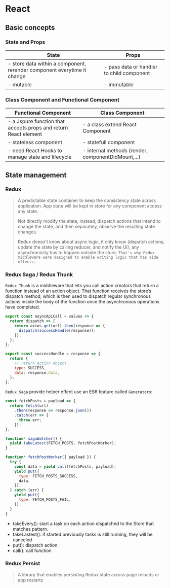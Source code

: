 # React

## Basic concepts

### State and Props

| State                                                                   | Props                                     |
| ----------------------------------------------------------------------- | ----------------------------------------- |
| - store data within a component, rerender component everytime it change | - pass data or handler to child component |
| - mutable                                                               | - immutable                               |

### Class Component and Functional Component

| Functional Component                                            | Class Component                                    |
| --------------------------------------------------------------- | -------------------------------------------------- |
| - a Jspure function that accepts props and return React element | - a class extend React Component                   |
| - stateless component                                           | - statefull component                              |
| - need React Hooks to manage state and lifecycle                | - internal methods (render, componentDidMount,...) |

## State management

### Redux

> A predictable state container to keep the consistency state across application. App state will be kept in store for any component access any state.
>
> Not directly modify the state, instead, dispatch actions that intend to change the state, and then separately, observe the resulting state changes.
>
> Redux doesn't know about async logic, it only know (dispatch actions, update the state by calling reducer, and notify the UI), any asynchronicity has to happen outside the store. `That's why Redux middleware were designed to enable writing logic that has side effects.`

### Redux Saga / Redux Thunk

`Redux Thunk` is a middleware that lets you call action creators that return a function instead of an action object. That function receives the store’s dispatch method, which is then used to dispatch regular synchronous actions inside the body of the function once the asynchronous operations have completed.

```js
export const asyncApiCall = values => {
  return dispatch => {
    return axios.get(url).then(response => {
      dispatch(successHandle(response));
    });
  };
};

export const successHandle = response => {
  return {
    // return action object
    type: SUCCESS,
    data: response.data,
  };
};
```

`Redux Saga` provide helper effect use an ES6 feature called `Generators`:

```js
const fetchPosts = payload => {
  return fetch(url)
    .then(response => response.json())
    .catch(err => {
      throw err;
    });
};

function* sagaWatcher() {
  yield takeLatest(FETCH_POSTS, fetchPostWorker);
}

function* fetchPostWorker({ payload }) {
  try {
    const data = yield call(fetchPosts, payload);
    yield put({
      type: FETCH_POSTS_SUCCESS,
      data,
    });
  } catch (err) {
    yield put({
      type: FETCH_POSTS_FAIL,
    });
  }
}
```

- takeEvery(): start a task on each action dispatched to the Store that matches pattern.
- takeLastest(): if started previously tasks is still running, they will be canceled
- put(): dispatch action.
- call(): call function

### Redux Persist

> A library that enables persisting Redux state across page reloads or app restarts
